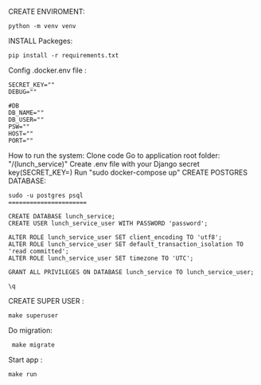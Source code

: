 CREATE ENVIROMENT:

``python -m venv venv`` 

INSTALL Packeges:

``pip install -r requirements.txt``

Config .docker.env file :
```
SECRET_KEY=""
DEBUG=""

#DB
DB_NAME=""
DB_USER=""
PSW=""
HOST=""
PORT=""

```

How to run the system:
Clone code
Go to application root folder: "/(lunch_service)"
Create .env file with your Django secret key(SECRET_KEY=<your secret key>)
Run "sudo docker-compose up"
CREATE POSTGRES DATABASE: 

```
sudo -u postgres psql
======================

CREATE DATABASE lunch_service;
CREATE USER lunch_service_user WITH PASSWORD 'password';

ALTER ROLE lunch_service_user SET client_encoding TO 'utf8';
ALTER ROLE lunch_service_user SET default_transaction_isolation TO 'read committed';
ALTER ROLE lunch_service_user SET timezone TO 'UTC';

GRANT ALL PRIVILEGES ON DATABASE lunch_service TO lunch_service_user;

\q
```

CREATE SUPER USER :

``make superuser
``

Do migration:

`` make migrate``

Start app :

``make run``
